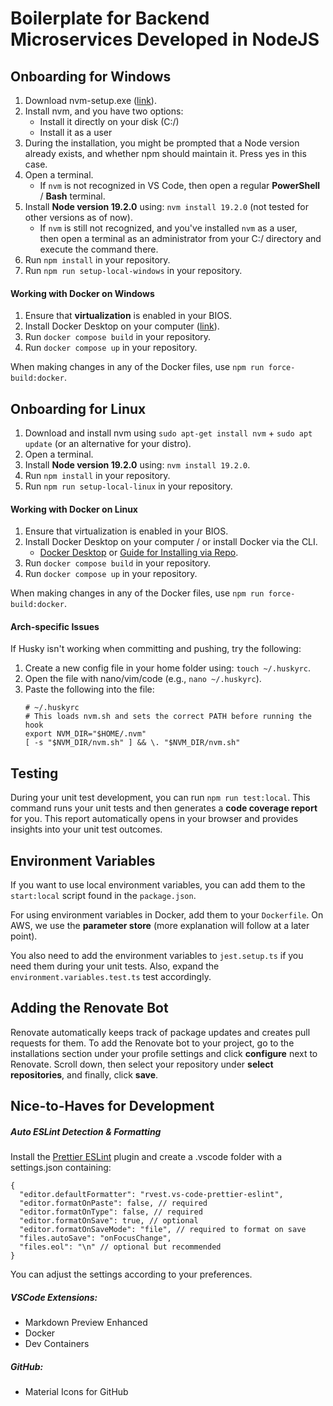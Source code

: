 
# Boilerplate for Backend Microservices Developed in NodeJS
## Onboarding for Windows

1. Download nvm-setup.exe ([link](https://github.com/coreybutler/nvm-windows/releases)).
2. Install nvm, and you have two options:
   - Install it directly on your disk (C:/)
   - Install it as a user
3. During the installation, you might be prompted that a Node version already exists,
and whether npm should maintain it. Press yes in this case.
4. Open a terminal.
   - If `nvm` is not recognized in VS Code, then open a regular **PowerShell** / **Bash** terminal.
5. Install **Node version 19.2.0** using: `nvm install 19.2.0` (not tested for other versions as of now).
   - If `nvm` is still not recognized, and you've installed `nvm` as a user,  
   then open a terminal as an administrator from your C:/ directory and execute the command there.
6. Run `npm install` in your repository.
7. Run `npm run setup-local-windows` in your repository.

#### Working with Docker on Windows
1. Ensure that **virtualization** is enabled in your BIOS.
2. Install Docker Desktop on your computer ([link](https://www.docker.com/products/docker-desktop/)).
3. Run `docker compose build` in your repository.
4. Run `docker compose up` in your repository.

When making changes in any of the Docker files, use `npm run force-build:docker`.

## Onboarding for Linux

1. Download and install nvm using `sudo apt-get install nvm` + `sudo apt update` (or an alternative for your distro).
2. Open a terminal.
3. Install **Node version 19.2.0** using: `nvm install 19.2.0`.
4. Run `npm install` in your repository.
5. Run `npm run setup-local-linux` in your repository.

#### Working with Docker on Linux
1. Ensure that virtualization is enabled in your BIOS.
2. Install Docker Desktop on your computer / or install Docker via the CLI.
   - [Docker Desktop](https://www.docker.com/products/docker-desktop/) or [Guide for Installing via Repo](https://docs.docker.com/engine/install/ubuntu/#install-using-the-repository).
3. Run `docker compose build` in your repository.
4. Run `docker compose up` in your repository.

When making changes in any of the Docker files, use `npm run force-build:docker`.

#### Arch-specific Issues
If Husky isn't working when committing and pushing, try the following:
1. Create a new config file in your home folder using: `touch ~/.huskyrc`.
2. Open the file with nano/vim/code (e.g., `nano ~/.huskyrc`).
3. Paste the following into the file:
   ``` 
   # ~/.huskyrc 
   # This loads nvm.sh and sets the correct PATH before running the hook
   export NVM_DIR="$HOME/.nvm"
   [ -s "$NVM_DIR/nvm.sh" ] && \. "$NVM_DIR/nvm.sh"
   ```
## Testing
During your unit test development, you can run `npm run test:local`.
This command runs your unit tests and then generates a **code coverage report** for you.
This report automatically opens in your browser and provides insights into your unit test outcomes.

## Environment Variables
If you want to use local environment variables, you can add them to the `start:local` script
found in the `package.json`.

For using environment variables in Docker, add them to your `Dockerfile`.
On AWS, we use the **parameter store** (more explanation will follow at a later point).

You also need to add the environment variables to `jest.setup.ts` if you need them during
your unit tests. Also, expand the `environment.variables.test.ts` test accordingly.

## Adding the Renovate Bot
Renovate automatically keeps track of package updates and creates pull requests for them.
To add the Renovate bot to your project, go to the installations section under your profile settings and click **configure** next to Renovate.
Scroll down, then select your repository under **select repositories**, and finally, click **save**.

## Nice-to-Haves for Development

##### Auto ESLint Detection & Formatting
Install the [Prettier ESLint](https://marketplace.visualstudio.com/items?itemName=rvest.vs-code-prettier-eslint) plugin and create a .vscode folder with a settings.json containing:

```
{
  "editor.defaultFormatter": "rvest.vs-code-prettier-eslint",
  "editor.formatOnPaste": false, // required 
  "editor.formatOnType": false, // required
  "editor.formatOnSave": true, // optional 
  "editor.formatOnSaveMode": "file", // required to format on save
  "files.autoSave": "onFocusChange",
  "files.eol": "\n" // optional but recommended
}
```

You can adjust the settings according to your preferences.
##### VSCode Extensions:
 - Markdown Preview Enhanced
 - Docker
 - Dev Containers

##### GitHub:
 - Material Icons for GitHub
